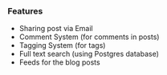 ### Features
- Sharing post via Email
- Comment System (for comments in posts)
- Tagging System (for tags)
- Full text search (using Postgres database)
- Feeds for the blog posts 
